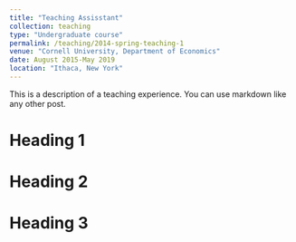 ```yaml
---
title: "Teaching Assisstant"
collection: teaching
type: "Undergraduate course"
permalink: /teaching/2014-spring-teaching-1
venue: "Cornell University, Department of Economics"
date: August 2015-May 2019
location: "Ithaca, New York"
---
```


This is a description of a teaching experience. You can use markdown like any other post.

Heading 1
======

Heading 2
======

Heading 3
======
